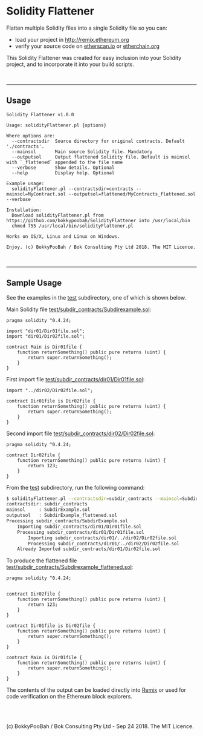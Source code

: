 # Solidity Flattener

Flatten multiple Solidity files into a single Solidity file so you can:

* load your project in http://remix.ethereum.org
* verify your source code on [etherscan.io](https://etherscan.io/) or [etherchain.org](https://www.etherchain.org)

This Solidity Flattener was created for easy inclusion into your Solidity project, and to incorporate it into your build scripts.

<br />

<hr />

## Usage

```
Solidity Flattener v1.0.0

Usage: solidityFlattener.pl {options}

Where options are:
  --contractsdir  Source directory for original contracts. Default './contracts'.
  --mainsol       Main source Solidity file. Mandatory
  --outputsol     Output flattened Solidity file. Default is mainsol with `_flattened` appended to the file name
  --verbose       Show details. Optional
  --help          Display help. Optional

Example usage:
  solidityFlattener.pl --contractsdir=contracts --mainsol=MyContract.sol --outputsol=flattened/MyContracts_flattened.sol --verbose

Installation:
  Download solidityFlattener.pl from https://github.com/bokkypoobah/SolidityFlattener into /usr/local/bin
  chmod 755 /usr/local/bin/solidityFlattener.pl

Works on OS/X, Linux and Linux on Windows.

Enjoy. (c) BokkyPooBah / Bok Consulting Pty Ltd 2018. The MIT Licence.
```

<br />

<hr />

## Sample Usage

See the examples in the [test](test) subdirectory, one of which is shown below.

Main Solidity file [test/subdir_contracts/Subdirexample.sol](test/subdir_contracts/SubdirExample.sol):

```solidity
pragma solidity ^0.4.24;

import "dir01/Dir01file.sol";
import "dir01/Dir02file.sol";

contract Main is Dir01file {
    function returnSomething() public pure returns (uint) {
        return super.returnSomething();
    }
}
```

First import file [test/subdir_contracts/dir01/Dir01file.sol](test/subdir_contracts/dir01/Dir01file.sol):

```solidity
import "../dir02/Dir02file.sol";

contract Dir01file is Dir02file {
    function returnSomething() public pure returns (uint) {
        return super.returnSomething();
    }
}
```

Second import file [test/subdir_contracts/dir02/Dir02file.sol](test/subdir_contracts/dir02/Dir02file.sol):

```solidity
pragma solidity ^0.4.24;

contract Dir02file {
    function returnSomething() public pure returns (uint) {
        return 123;
    }
}
```

From the [test](test) subdirectory, run the following command:

```sh
$ solidityFlattener.pl --contractsdir=subdir_contracts --mainsol=SubdirExample.sol --outputsol=SubdirExample_flattened.sol --verbose
contractsdir: subdir_contracts
mainsol     : SubdirExample.sol
outputsol   : SubdirExample_flattened.sol
Processing subdir_contracts/SubdirExample.sol
    Importing subdir_contracts/dir01/Dir01file.sol
    Processing subdir_contracts/dir01/Dir01file.sol
        Importing subdir_contracts/dir01/../dir02/Dir02file.sol
        Processing subdir_contracts/dir01/../dir02/Dir02file.sol
    Already Imported subdir_contracts/dir01/Dir02file.sol
```

To produce the flattened file [test/subdir_contracts/Subdirexample_flattened.sol](test/subdir_contracts/Subdirexample_flattened.sol):

```solidity
pragma solidity ^0.4.24;


contract Dir02file {
    function returnSomething() public pure returns (uint) {
        return 123;
    }
}

contract Dir01file is Dir02file {
    function returnSomething() public pure returns (uint) {
        return super.returnSomething();
    }
}

contract Main is Dir01file {
    function returnSomething() public pure returns (uint) {
        return super.returnSomething();
    }
}
```

The contents of the output can be loaded directly into [Remix](http://remix.ethereum.org/) or used for code verification on the Ethereum block explorers.

<br />

<br />

(c) BokkyPooBah / Bok Consulting Pty Ltd - Sep 24 2018. The MIT Licence.
